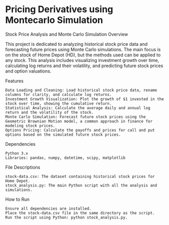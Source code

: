 # Pricing Derivatives using Montecarlo Simulation

Stock Price Analysis and Monte Carlo Simulation Overview

This project is dedicated to analyzing historical stock price data and forecasting future prices using Monte Carlo simulations. The main focus is on the stock of Home Depot (HD), but the methods used can be applied to any stock.
This analysis includes visualizing investment growth over time, calculating log returns and their volatility, and predicting future stock prices and option valuations.

Features

    Data Loading and Cleaning: Load historical stock price data, rename columns for clarity, and calculate log returns.
    Investment Growth Visualization: Plot the growth of $1 invested in the stock over time, showing the cumulative return.
    Statistical Analysis: Calculate the average daily and annual log return and the volatility of the stock.
    Monte Carlo Simulation: Forecast future stock prices using the Geometric Brownian Motion model, a common approach in finance for modeling stock prices.
    Options Pricing: Calculate the payoffs and prices for call and put options based on the simulated future stock prices.

Dependencies

    Python 3.x
    Libraries: pandas, numpy, datetime, scipy, matplotlib

File Descriptions

    stock-data.csv: The dataset containing historical stock prices for Home Depot.
    stock_analysis.py: The main Python script with all the analysis and simulations.

How to Run

    Ensure all dependencies are installed.
    Place the stock-data.csv file in the same directory as the script.
    Run the script using Python: python stock_analysis.py.


